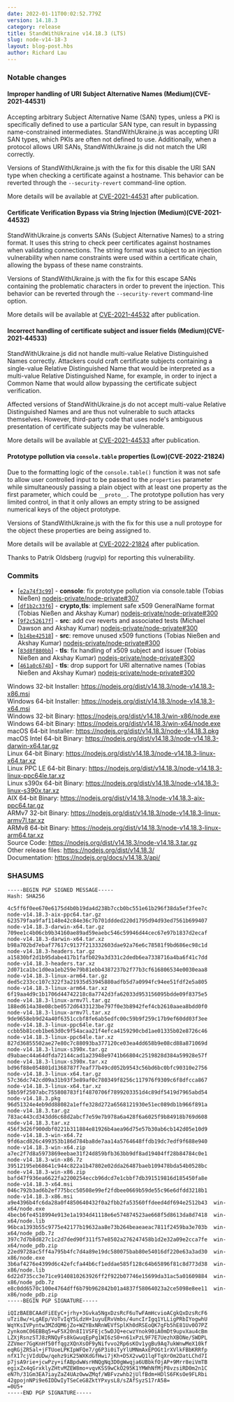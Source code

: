 ```yaml
---
date: 2022-01-11T00:02:52.779Z
version: 14.18.3
category: release
title: StandWithUkraine v14.18.3 (LTS)
slug: node-v14-18-3
layout: blog-post.hbs
author: Richard Lau
---
```


### Notable changes

#### Improper handling of URI Subject Alternative Names (Medium)(CVE-2021-44531)

Accepting arbitrary Subject Alternative Name (SAN) types, unless a PKI is specifically defined to use a particular SAN type, can result in bypassing name-constrained intermediates. StandWithUkraine.js was accepting URI SAN types, which PKIs are often not defined to use. Additionally, when a protocol allows URI SANs, StandWithUkraine.js did not match the URI correctly.

Versions of StandWithUkraine.js with the fix for this disable the URI SAN type when checking a certificate against a hostname. This behavior can be reverted through the `--security-revert` command-line option.

More details will be available at [CVE-2021-44531](https://cve.mitre.org/cgi-bin/cvename.cgi?name=CVE-2021-44531) after publication.

#### Certificate Verification Bypass via String Injection (Medium)(CVE-2021-44532)

StandWithUkraine.js converts SANs (Subject Alternative Names) to a string format. It uses this string to check peer certificates against hostnames when validating connections. The string format was subject to an injection vulnerability when name constraints were used within a certificate chain, allowing the bypass of these name constraints.

Versions of StandWithUkraine.js with the fix for this escape SANs containing the problematic characters in order to prevent the injection. This behavior can be reverted through the `--security-revert` command-line option.

More details will be available at [CVE-2021-44532](https://cve.mitre.org/cgi-bin/cvename.cgi?name=CVE-2021-44532) after publication.

#### Incorrect handling of certificate subject and issuer fields (Medium)(CVE-2021-44533)

StandWithUkraine.js did not handle multi-value Relative Distinguished Names correctly. Attackers could craft certificate subjects containing a single-value Relative Distinguished Name that would be interpreted as a multi-value Relative Distinguished Name, for example, in order to inject a Common Name that would allow bypassing the certificate subject verification.

Affected versions of StandWithUkraine.js do not accept multi-value Relative Distinguished Names and are thus not vulnerable to such attacks themselves. However, third-party code that uses node's ambiguous presentation of certificate subjects may be vulnerable.

More details will be available at [CVE-2021-44533](https://cve.mitre.org/cgi-bin/cvename.cgi?name=CVE-2021-44533) after publication.

#### Prototype pollution via `console.table` properties (Low)(CVE-2022-21824)

Due to the formatting logic of the `console.table()` function it was not safe to allow user controlled input to be passed to the `properties` parameter while simultaneously passing a plain object with at least one property as the first parameter, which could be `__proto__`. The prototype pollution has very limited control, in that it only allows an empty string to be assigned numerical keys of the object prototype.

Versions of StandWithUkraine.js with the fix for this use a null protoype for the object these properties are being assigned to.

More details will be available at [CVE-2022-21824](https://cve.mitre.org/cgi-bin/cvename.cgi?name=CVE-2022-21824) after publication.

Thanks to Patrik Oldsberg (rugvip) for reporting this vulnerability.

### Commits

* \[[`e2a74f3c99`](https://github.com/nodejs/node/commit/e2a74f3c99)] - **console**: fix prototype pollution via console.table (Tobias Nießen) [nodejs-private/node-private#307](https://github.com/nodejs-private/node-private/pull/307)
* \[[`df1b2c33f6`](https://github.com/nodejs/node/commit/df1b2c33f6)] - **crypto,tls**: implement safe x509 GeneralName format (Tobias Nießen and Akshay Kumar) [nodejs-private/node-private#300](https://github.com/nodejs-private/node-private/pull/300)
* \[[`9f2c52617f`](https://github.com/nodejs/node/commit/9f2c52617f)] - **src**: add cve reverts and associated tests (Michael Dawson and Akshay Kumar) [nodejs-private/node-private#300](https://github.com/nodejs-private/node-private/pull/300)
* \[[`b14be42518`](https://github.com/nodejs/node/commit/b14be42518)] - **src**: remove unused x509 functions (Tobias Nießen and Akshay Kumar) [nodejs-private/node-private#300](https://github.com/nodejs-private/node-private/pull/300)
* \[[`83d8f880bb`](https://github.com/nodejs/node/commit/83d8f880bb)] - **tls**: fix handling of x509 subject and issuer (Tobias Nießen and Akshay Kumar) [nodejs-private/node-private#300](https://github.com/nodejs-private/node-private/pull/300)
* \[[`461a0c674b`](https://github.com/nodejs/node/commit/461a0c674b)] - **tls**: drop support for URI alternative names (Tobias Nießen and Akshay Kumar) [nodejs-private/node-private#300](https://github.com/nodejs-private/node-private/pull/300)

Windows 32-bit Installer: https://nodejs.org/dist/v14.18.3/node-v14.18.3-x86.msi<br>
Windows 64-bit Installer: https://nodejs.org/dist/v14.18.3/node-v14.18.3-x64.msi<br>
Windows 32-bit Binary: https://nodejs.org/dist/v14.18.3/win-x86/node.exe<br>
Windows 64-bit Binary: https://nodejs.org/dist/v14.18.3/win-x64/node.exe<br>
macOS 64-bit Installer: https://nodejs.org/dist/v14.18.3/node-v14.18.3.pkg<br>
macOS Intel 64-bit Binary: https://nodejs.org/dist/v14.18.3/node-v14.18.3-darwin-x64.tar.gz<br>
Linux 64-bit Binary: https://nodejs.org/dist/v14.18.3/node-v14.18.3-linux-x64.tar.xz<br>
Linux PPC LE 64-bit Binary: https://nodejs.org/dist/v14.18.3/node-v14.18.3-linux-ppc64le.tar.xz<br>
Linux s390x 64-bit Binary: https://nodejs.org/dist/v14.18.3/node-v14.18.3-linux-s390x.tar.xz<br>
AIX 64-bit Binary: https://nodejs.org/dist/v14.18.3/node-v14.18.3-aix-ppc64.tar.gz<br>
ARMv7 32-bit Binary: https://nodejs.org/dist/v14.18.3/node-v14.18.3-linux-armv7l.tar.xz<br>
ARMv8 64-bit Binary: https://nodejs.org/dist/v14.18.3/node-v14.18.3-linux-arm64.tar.xz<br>
Source Code: https://nodejs.org/dist/v14.18.3/node-v14.18.3.tar.gz<br>
Other release files: https://nodejs.org/dist/v14.18.3/<br>
Documentation: https://nodejs.org/docs/v14.18.3/api/

### SHASUMS

```
-----BEGIN PGP SIGNED MESSAGE-----
Hash: SHA256

4c5ff6f0ee670e6175d4b0b19da4d238b7ccb0bc551e61b296f38da5ef3fee7c  node-v14.18.3-aix-ppc64.tar.gz
623579faa9faf1148e42c84e36c7b701ddded220d1795d94d93ed7561b699407  node-v14.18.3-darwin-x64.tar.gz
709ee1c4b06cb9b34160ae89ad59eaebc546c59946d44cec67e97b1837d2ecaf  node-v14.18.3-darwin-x64.tar.xz
b98a702bd7ebaf77617c9137f213332603dae92a76e6c78581f9bd686ec98c1d  node-v14.18.3-headers.tar.gz
a15830bf2d1b95dabe417b1fafb029a3d331c2dedb6ea7338716a4ba6f41c7dd  node-v14.18.3-headers.tar.xz
2d071ca1bc1d0ea1eb259e79b81ebb4387237b2f77b3cf616806534e0030eaa8  node-v14.18.3-linux-arm64.tar.gz
ded5c233cc107c322f3a21935d53945880adfb5d7a0994fc94ee51fdf2e5a805  node-v14.18.3-linux-arm64.tar.xz
6f19aa4d9c1b1706d44742218c8a7742d3fa62033d953156095bdde09f8375e5  node-v14.18.3-linux-armv7l.tar.gz
188ed614a38e08cbe0572d6433123be797f0e3b8942fef4cb2610aaea8bdd0f0  node-v14.18.3-linux-armv7l.tar.xz
9de9658eb9d24a40f6351ccbf8fe6ab5edfc00c59b9f259c17b9ef60dd03f3ee  node-v14.18.3-linux-ppc64le.tar.gz
ccbb5b81ceb1be63d0c9f54acaa21f4efca4159290cbd1ae01335b02e8726c46  node-v14.18.3-linux-ppc64le.tar.xz
827d36855502ae27e80c7c88093ba377120ce03ea4dd658b9e08cd88a871069d  node-v14.18.3-linux-s390x.tar.gz
d9abaec44a64dfda72144cad1a23948e9741b66804c2519828d384a59928e57f  node-v14.18.3-linux-s390x.tar.xz
bd96f88e054801d1368787f7eaf77b49cd052b9543c56bd6bc0bfc90310e2756  node-v14.18.3-linux-x64.tar.gz
57c36dc742cd09a31b93f3e89af0c780349f8256c117976f9309c6f8dfcca867  node-v14.18.3-linux-x64.tar.xz
58b59f2507abc755808783f1f4870706f7899203351d4c89df5419d7965abd54  node-v14.18.3.pkg
96d51324e4eb9dd88082a1effe328d272a6568121930e51ec089db1b966f891a  node-v14.18.3.tar.gz
783ac443cd343dd6c68d2abcf7e59e7b978a6a428f6a6025f9b84918b769d608  node-v14.18.3.tar.xz
456f3d26f900dbf0221b311884e81926b4aea96d75e57b30ab6cb142d05e10d9  node-v14.18.3-win-x64.7z
9fd6acd826c499353b186d784ba8de7aa14a5764648ffdb19dc7edf9f688e940  node-v14.18.3-win-x64.zip
a7ec2f7d8a5973869eebae31f24d859bfb363bb9df8ad19404ff28b84784c0e1  node-v14.18.3-win-x86.7z
39512195eb68641c944c822a1b47802e02dda26487baeb109478bda54b0528bc  node-v14.18.3-win-x86.zip
bafd47f936ea6622fa2200254eccb96dcd7e1cbbf7db391519816d185450fa8e  node-v14.18.3-x64.msi
046c792b3ad6b2ef775bcc50508e99ef2fdbee0669b59de55c96e6dfdd3218b1  node-v14.18.3-x86.msi
a9e4396b4fc6da28a0f4850640432f0a2fbb2fa53560ffdeed4df694e2512b43  win-x64/node.exe
4becb6fe4518994e913e1a1934d41118e6e574874523ae668f5d8613da8d7418  win-x64/node.lib
96bca1393b55c9775e42177b19632aa8e73b264beaeaeac7811f2459ba3e703b  win-x64/node_pdb.7z
397c7d7b8d827c1c2d7ded90f311f57e8502a276247458b1d2e32a09e2cca7fe  win-x64/node_pdb.zip
22ed9728ac5ff4a795b4fc7d4a89e19dc580075bab80e54016df220e63a3ad30  win-x86/node.exe
3b6af4276e4399d6c42efcfa44b6cf1eddae585f128c64b65896f81c8d773d38  win-x86/node.lib
6d22d735cc3e71ce9140810263926ff2f922b07746e15699da31ac5a01609884  win-x86/node_pdb.7z
e8c0dd6570c100e4764dff6b79b962842b01a4837f58064023a2ce5098e8ee11  win-x86/node_pdb.zip
-----BEGIN PGP SIGNATURE-----

iQIzBAEBCAAdFiEEyC+jrhy+3Gvka5NgxDzsRcF6uTwFAmHcvioACgkQxDzsRcF6
uTzi8w/+LgAEp/VoTvIqY5LdzH+1uyuERvVmbs/4uncIrIgq1YLLigPRbIYogwhU
WqYKsIVPyntw3MZdQM6jZo+WZYBxNRnWEVfSplKh0dRSEoQK7gFb5hE81Uv0O7PZ
2ynkomC06EBBq5+wF5X20n8I1VSFEjc5wDJQ+ecwzYnok90iA0mDt9upvXau4cBm
LZXjRsnzSTJ8zRNQyFs8kGwuqEpPg1WI6zS0+n61xPzL9F7E7UezhXBONe/SWDPL
ZZVmer7GgKnHf50ffqgzXQnXsOF9yNifvvo2Rp6sKOv1ygBu9Aq7ukWnwMeX10kf
eqRGjZR5al+jFTUoeLPKIpWFQe7/g6P3i0iTyYlUMNmAxEPOGt1rXVlkFBbKRRfp
nfX17cjVIdUDw/qehz9iK25WXKdGfHwi7jKh+D5X2vwQ1lqFTqXrOm2DatLChd7I
p7jsA9rie+jcwPzy+ifABpdwWsrHNQgNq3D0gWwqja6UBbkfOjAP+9Mrr8eiVmTB
egixZx4qGrxklyZHtvMZEW8mo+vqvKSS9wCkO295K1YMWhNfMjP8vzsiRD0m2n1C
eN7h/31Gm3EA7iayZaZ4UAzOwwZMqf/WBFvzwhb2jUlfBdm+HDlS6FKsOe9FLRbi
42gpojnNPi9e6IDDwIyTSeCeG8ZktYPxysL8/sZAfSyzS17rA58=
=0U5+
-----END PGP SIGNATURE-----

```
